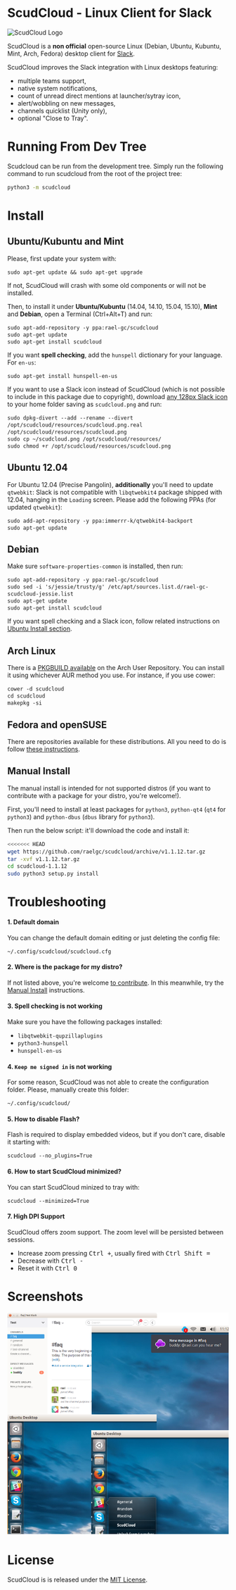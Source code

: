 # ScudCloud - Linux Client for Slack

![ScudCloud Logo](/resources/scudcloud.png?raw=true "Scud clouds are low, ragged and wind-torn cloud fragments, usually not attached to the thunderstorm base. With the 'mother' cloud, the form of them together is like a chat balloon")

ScudCloud is a **non official** open-source Linux (Debian, Ubuntu, Kubuntu, Mint, Arch, Fedora) desktop client for [Slack](http://slack.com).

ScudCloud improves the Slack integration with Linux desktops featuring:

* multiple teams support,
* native system notifications,
* count of unread direct mentions at launcher/sytray icon,
* alert/wobbling on new messages,
* channels quicklist (Unity only),
* optional "Close to Tray".

# Running From Dev Tree

Scudcloud can be run from the development tree.  Simply run the following command
to run scudcloud from the root of the project tree:

```bash
python3 -m scudcloud
```

# Install

## Ubuntu/Kubuntu and Mint

Please, first update your system with:

```term
sudo apt-get update && sudo apt-get upgrade
```

If not, ScudCloud will crash with some old components or will not be installed.

Then, to install it under **Ubuntu/Kubuntu** (14.04, 14.10, 15.04, 15.10), **Mint** and **Debian**, open a Terminal (Ctrl+Alt+T) and run:

```term
sudo apt-add-repository -y ppa:rael-gc/scudcloud
sudo apt-get update
sudo apt-get install scudcloud
```

If you want **spell checking**, add the `hunspell` dictionary for your language. For `en-us`:

    sudo apt-get install hunspell-en-us

If you want to use a Slack icon instead of ScudCloud (which is not possible to include in this package due to copyright), download [any 128px Slack icon](https://www.google.com.br/search?q=slack+icon&tbm=isch&source=lnt&tbs=isz:ex,iszw:128,iszh:128) to your home folder saving as `scudcloud.png` and run:

```term
sudo dpkg-divert --add --rename --divert /opt/scudcloud/resources/scudcloud.png.real /opt/scudcloud/resources/scudcloud.png
sudo cp ~/scudcloud.png /opt/scudcloud/resources/
sudo chmod +r /opt/scudcloud/resources/scudcloud.png
```

## Ubuntu 12.04

For Ubuntu 12.04 (Precise Pangolin), **additionally** you'll need to update `qtwebkit`: Slack is not compatible with `libqtwebkit4` package shipped with 12.04, hanging in the `Loading` screen. Please add the following PPAs (for updated `qtwebkit`):

```term
sudo add-apt-repository -y ppa:immerrr-k/qtwebkit4-backport
sudo apt-get update
```

## Debian

Make sure `software-properties-common` is installed, then run:

```
sudo apt-add-repository -y ppa:rael-gc/scudcloud
sudo sed -i 's/jessie/trusty/g' /etc/apt/sources.list.d/rael-gc-scudcloud-jessie.list
sudo apt-get update
sudo apt-get install scudcloud
```

If you want spell checking and a Slack icon, follow related instructions on [Ubuntu Install section](#ubuntukubuntu-and-mint).

## Arch Linux

There is a [PKGBUILD available][pkgbuild] on the Arch User Repository. You can install it
using whichever AUR method you use. For instance, if you use cower:

```term
cower -d scudcloud
cd scudcloud
makepkg -si
```

[pkgbuild]: https://aur.archlinux.org/packages/scudcloud/

## Fedora and openSUSE

There are repositories available for these distributions. All you need to do is follow [these instructions][build_suse].

[build_suse]: http://software.opensuse.org/download.html?project=home%3Amoonwolf%3Ascudcloud&package=scudcloud

## Manual Install

The manual install is intended for not supported distros (if you want to contribute with a package for your distro, you're welcome!).

First, you'll need to install at least packages for `python3`, `python-qt4` (`qt4` for `python3`) and `python-dbus` (`dbus` library for `python3`).

Then run the below script: it'll download the code and install it:

```bash
<<<<<<< HEAD
wget https://github.com/raelgc/scudcloud/archive/v1.1.12.tar.gz
tar -xvf v1.1.12.tar.gz
cd scudcloud-1.1.12
sudo python3 setup.py install
```

# Troubleshooting

#### 1. Default domain

You can change the default domain editing or just deleting the config file:

    ~/.config/scudcloud/scudcloud.cfg

#### 2. Where is the package for my distro?

If not listed above, you're welcome [to contribute](/CONTRIBUTING.md). In this meanwhile, try the [Manual Install](#manual-install) instructions.

#### 3. Spell checking is not working

Make sure you have the following packages installed:

* `libqtwebkit-qupzillaplugins`
* `python3-hunspell`
* `hunspell-en-us`

#### 4. `Keep me signed in` is not working

For some reason, ScudCloud was not able to create the configuration folder. Please, manually create this folder:

    ~/.config/scudcloud/

#### 5. How to disable Flash?

Flash is required to display embedded videos, but if you don't care, disable it starting with:

    scudcloud --no_plugins=True

#### 6. How to start ScudCloud minimized?

You can start ScudCloud minized to tray with:

    scudcloud --minimized=True

#### 7. High DPI Support

ScudCloud offers zoom support. The zoom level will be persisted between sessions.

- Increase zoom pressing <kbd>Ctrl +</kbd>, usually fired with <kbd>Ctrl Shift =</kbd>
- Decrease with <kbd>Ctrl -</kbd>
- Reset it with <kbd>Ctrl 0</kbd>

# Screenshots

![Some screenshots](/share/screenshot.png?raw=true)

# License

ScudCloud is is released under the [MIT License](/LICENSE).
